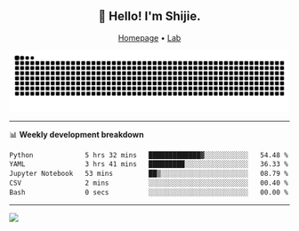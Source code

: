 <h2 align="center">👋 Hello! I'm Shijie.</h2>
<p align="center">
  <a href="https://xu-shi-jie.github.io"> Homepage</a> •
  <a href="https://onoda-lab.jp"> Lab </a>
</p>

![Snake animation](https://github.com/xu-shi-jie/xu-shi-jie/blob/output/github-snake.svg)


-------

📊 **Weekly development breakdown**
<!--START_SECTION:waka-->

```txt
Python             5 hrs 32 mins   █████████████▓░░░░░░░░░░░   54.48 %
YAML               3 hrs 41 mins   █████████░░░░░░░░░░░░░░░░   36.33 %
Jupyter Notebook   53 mins         ██▒░░░░░░░░░░░░░░░░░░░░░░   08.79 %
CSV                2 mins          ░░░░░░░░░░░░░░░░░░░░░░░░░   00.40 %
Bash               0 secs          ░░░░░░░░░░░░░░░░░░░░░░░░░   00.00 %
```

<!--END_SECTION:waka-->

-------
![](https://komarev.com/ghpvc/?username=xu-shi-jie&style=flat-square&color=blue) 
